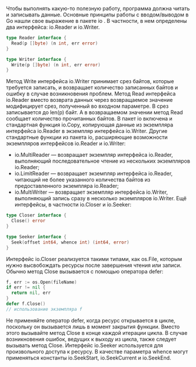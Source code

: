 Чтобы выполнять какую-то полезную работу, программа должна читать и запи­сывать данные. Основные принципы работы с вводом/выводом в Go нашли свое выражение в пакете io . В частности, в нем определены два интерфейса: io.Reader и io.Writer.
``` go
type Reader interface {
  Read(p []byte) (n int, err error)
}

type Writer interface {
  Write(p []byte) (n int, err error)
}
```
Метод Write интерфейса io.Writer принимает срез байтов, которые требуется записать, и возвращает количество записанных байтов и ошибку в случае воз­никновения проблем. Метод Read интерфейса io.Reader вместо возврата данных через возвращаемое значение модифицирует срез, получен­ный во входном параметре. В срез записывается до len(p) байт. А в возвращае­мом значении метод Read сообщает количество прочитанных байтов.
В пакет io включена и стандартная функция io.Copy, копирующая данные из эк­земпляра интерфейса io.Reader в экземпляр интерфейса io.Writer.
Другие стандартные функции из пакета io, расширяющие возможности экземпляров интерфейсов io.Reader и io.Writer:
- io.MultiReader — возвращает экземпляр интерфейса io.Reader, выполняющий последовательное чтение из нескольких экземпляров io.Reader;
- io.LimitReader — возвращает экземпляр интерфейса io.Reader, читающий не более указанного количества байтов из предоставленного экземпляра io.Reader;
- io.MultiWriter — возвращает экземпляр интерфейса io.Writer, выполняющий запись сразу в несколько экземпляров io.Writer.
Ещё интерфейсы, в частности io.Closer и io.Seeker:
``` go
type Closer interface {
  Close() error
}

type Seeker interface {
  Seek(offset int64, whence int) (int64, error)
}
```
Интерфейс io.Closer реализуется такими типами, как os.File, которым нужно высвобождать ресурсы после завершения чтения или записи. Обычно метод Close вызывается с помощью оператора defer:
``` go
f, err := os.Open(fileName)
if err != nil {
  return nil, err
}
defer f.Close()
// использование экземпляра f
```
Не применяйте оператор defer, когда ресурс открывается в цикле, поскольку он вызывается лишь в момент закрытия функции. Вместо этого вызывайте метод Close в конце каждой итерации цикла. В случае возникновения ошибок, ведущих к выходу из цикла, также следует вызывать метод Close.
Интерфейс io.Seeker используется для произвольного доступа к ресурсу. В каче­стве параметра whence могут применяться константы io.SeekStart, io.SeekCurrent и io.SeekEnd.
